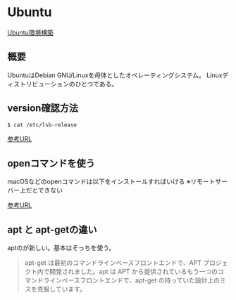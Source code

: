 # Ubuntu

[Ubuntu環境構築](https://ubuntu.perlzemi.com/blog/20200529085516.html)

## 概要

UbuntuはDebian GNU/Linuxを母体としたオペレーティングシステム。
Linuxディストリビューションのひとつである。

## version確認方法

```sh
$ cat /etc/lsb-release
```

[参考URL](https://www.delftstack.com/ja/howto/linux/how-to-check-the-version-of-ubuntu/#lsb_release-%25E3%2582%25B3%25E3%2583%259E%25E3%2583%25B3%25E3%2583%2589%25E3%2582%2592%25E4%25BD%25BF%25E3%2581%25A3%25E3%2581%25A6-ubuntu-%25E3%2581%25AE%25E3%2583%2590%25E3%2583%25BC%25E3%2582%25B8%25E3%2583%25A7%25E3%2583%25B3%25E3%2582%2592%25E7%25A2%25BA%25E8%25AA%258D%25E3%2581%2599%25E3%2582%258B)

## openコマンドを使う

macOSなどのopenコマンドは以下をインストールすればいける
※リモートサーバー上だとできない

[参考URL](https://installati.one/ubuntu/20.04/xdg-utils/)

## apt と apt-getの違い

aptのが新しい。基本はそっちを使う。

>apt-get は最初のコマンドラインベースフロントエンドで、APT プロジェクト内で開発されました。apt は APT から提供されているもう一つのコマンドラインベースフロントエンドで、apt-get の持っていた設計上のミスを克服しています。


